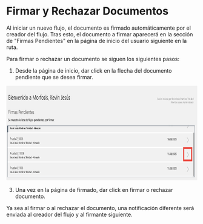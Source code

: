 # Firmar y Rechazar Documentos

Al iniciar un nuevo flujo, el documento es firmado automáticamente por el creador del flujo. Tras esto, el documento a firmar aparecerá en la sección de "Firmas Pendientes" en la página de inicio del usuario siguiente en la ruta.

Para firmar o rechazar un documento se siguen los siguientes pasos:
1. Desde la página de inicio, dar click en la flecha del documento pendiente que se desea firmar.

<p align = "center">
    <img src="./Imagenes/firmar_1.png" height="250">
<p>
  
3. Una vez en la página de firmado, dar click en firmar o rechazar documento.

Ya sea al firmar o al rechazar el documento, una notificación diferente será enviada al creador del flujo y al firmante siguiente.
